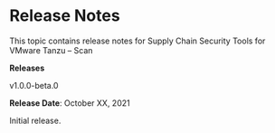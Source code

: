 # Release Notes

This topic contains release notes for Supply Chain Security Tools for VMware Tanzu – Scan

**Releases**

v1.0.0-beta.0

**Release Date**: October XX, 2021

Initial release.
